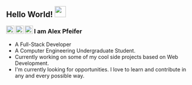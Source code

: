 ## Hello World! <img src="https://raw.githubusercontent.com/iampavangandhi/iampavangandhi/master/gifs/Hi.gif" width="30px"></h2>

<a href="https://twitter.com/AlexPfeifer6">
  <img align="left" alt="Alex's Twitter" width="22px" src="https://cdn.jsdelivr.net/npm/simple-icons@v3/icons/twitter.svg" />
</a>
<a href="https://www.linkedin.com/in/alex-pfeifer12/">
  <img align="left" alt="Alex's Linkdein" width="22px" src="https://cdn.jsdelivr.net/npm/simple-icons@v3/icons/linkedin.svg" />
</a>
<a href="https://github.com/apfeif12">
  <img align="left" alt="Darshan's Github" width="22px" src="https://cdn.jsdelivr.net/npm/simple-icons@v3/icons/github.svg" />
</a>

### I am Alex Pfeifer
- A Full-Stack Developer
- A Computer Engineering Undergraduate Student. 
- Currently working on some of my cool side projects based on Web Development.
- I'm currently looking for opportunities. I love to learn and contribute in any and every possible way.
